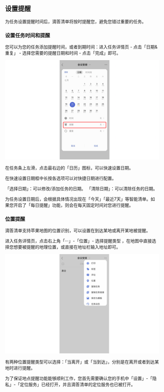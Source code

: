 ## 设置提醒

为任务设置提醒时间后，滴答清单将按时提醒您，避免您错过重要的任务。


### 设置任务时间和提醒

您可以为您的任务添加提醒时间，或者到期时间：进入任务详情页 - 点击「日期&重复」 - 选择您需要的提醒日期和时间 - 点击「完成」即可。

![](../../images/ios/99.png)

在任务条上左滑，点击最右边的「日历」图标，可以快速设置日期。

在快速设置日期框中长按各选项可以对快捷日期进行配置。 

「选择日期」：可以修改/添加任务的日期。
「清除日期」：可以清除任务的日期。

为任务设置日期后，会根据具体情况出现在「今天」「最近7天」等智能清单。如果您开启了「每日提醒」功能，则会在每天固定时间对您进行提醒。


### 位置提醒

滴答清单支持苹果地图的位置识别，可以设置在到达某地或离开某地被提醒。

进入任务详情页，点击右上角「···」-「位置」- 选择提醒类型 ，在地图中直接选择您想要被提醒的地理位置，或直接在地址栏输入地址即可。

![](../../images/ios/2.png)

有两种位置提醒类型可以选择：「当离开」或「当到达」，分别是在离开或者到达某地时进行提醒。

为了保证地点提醒功能能够顺利工作，您首先需要确认您的手机中「设置」-「隐私」-「定位服务」已经打开，并且滴答清单的定位服务也已被打开。

